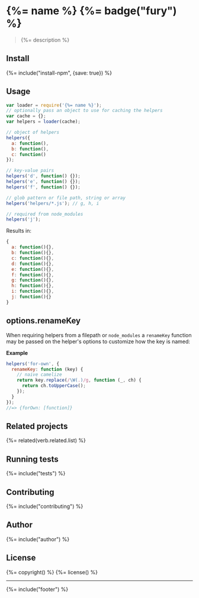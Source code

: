 # {%= name %} {%= badge("fury") %}

> {%= description %}

## Install
{%= include("install-npm", {save: true}) %}

## Usage

```js
var loader = require('{%= name %}');
// optionally pass an object to use for caching the helpers
var cache = {};
var helpers = loader(cache);

// object of helpers
helpers({
  a: function(),
  b: function(),
  c: function()
});

// key-value pairs
helpers('d', function() {});
helpers('e', function() {});
helpers('f', function() {});

// glob pattern or file path, string or array
helpers('helpers/*.js'); // g, h, i

// required from node_modules
helpers('j');
```

Results in:

```js
{
  a: function(){},
  b: function(){},
  c: function(){},
  d: function(){},
  e: function(){},
  f: function(){},
  g: function(){},
  h: function(){},
  i: function(){},
  j: function(){}
}
```

## options.renameKey

When requiring helpers from a filepath or `node_modules` a `renameKey` function may be passed on the helper's options to customize how the key is named:

**Example**

```js
helpers('for-own', {
  renameKey: function (key) {
    // naive camelize
    return key.replace(/\W(.)/g, function (_, ch) {
      return ch.toUpperCase();
    });
  }
});
//=> {forOwn: [function]}
```

## Related projects
{%= related(verb.related.list) %}  

## Running tests
{%= include("tests") %}

## Contributing
{%= include("contributing") %}

## Author
{%= include("author") %}

## License
{%= copyright() %}
{%= license() %}

***

{%= include("footer") %}
